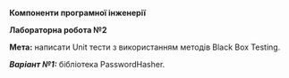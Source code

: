**Компоненти програмної інженерії**

**Лабораторна робота №2**

**Мета:** написати Unit тести з використанням методів Black Box Testing.

***Варіант №1:*** бібліотека PasswordHasher.
